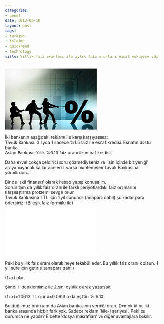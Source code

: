 ```yaml
---
categories:
- genel
date: 2013-06-10
layout: post
tags:
- turkish
- isletme
- quickread
- technology
title: Yıllık faiz oranları ile aylık faiz oranları nasıl mukayese edilebilir?
---
```


[![](/images/f5bb9-ffaz.jpg)](https://suatatan.wordpress.com/wp-content/uploads/2013/06/f5bb9-ffaz.jpg)

İki bankanın aşağıdaki reklamı ile karşı karşıyasınız:  
Tavuk Bankası: 3 ayda 1 sadece %1.5 faiz ile esnaf kredisi. Esnafın dostu banka  
Aslan Bankası: Yıllık %6.13 faiz oranı ile esnaf kredisi.  
  
Daha evvel çokça çeldirici soru çözmediyseniz ve ‘işin içinde bit yeniği’ arayamayacak kadar aceleniz varsa muhtemelen Tavuk Bankasına yönelirsiniz.  
  
Bir de 'akil finansçı’ olarak hesap yapıp konuşalım.  
Sorun tam da yıllık faiz oranı ile farklı periyotlardaki faiz oranlarını karşılaştırma problemi sevgili okur.  
Tavuk Bankasına 1 TL için 1 yıl sonunda (anapara dahil) şu kadar para ödersiniz: (Bileşik faiz formülü ile)  
  
[![](/images/gif.latex "(1+0.015)^4 =1.0613 TL")](http://www.codecogs.com/eqnedit.php?latex=\(1@plus;0.015\)%5E4%20=1.0613%20TL)  
  
Peki bu yıllık faiz oranı olarak neye tekabül eder. Bu yıllık faiz oranı x olsun. 1 yıl süre için getirisi (anapara dahil)  
  
(1+x) olur.  
  
Şimdi 1. denklemimiz ile 2.sini eşitlik olarak yazarsak:  
  
(1+x)=1.0613 TL olur x=0.0613 o da eşittir: % 6.13  
  
Bulduğumuz oran tam da Aslan bankasının verdiği oran. Demek ki bu iki banka arasında hiçbir fark yok. Sadece reklam 'hile-i şeriyesi’. Peki bu durumda ne yapılır? Elbette 'dosya masrafları’ ve diğer avantajlara bakılır.
